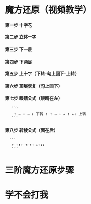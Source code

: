 # 魔方还原（视频教学）
#### 第一步 十字花
#### 第二步 立体十字
#### 第三步 下一层
#### 第四步 下两层
#### 第五步 上十字（下转-勾上回下-上转）
#### 第六步 顶层恢复（勾上回下）
#### 第七步 眼睛公式（眼睛在左）
       ```
        ↑ ← ↓ → ↓ 下转 ↑ ↑ → ↓ → ↑ ←↓ 上转
       ```
#### 第八步 转棱公式（面在后）
      ```
       ↑ →↑← ↑←↑→ ↓→↓↓
       ```


# 三阶魔方还原步骤
# 学不会打我

